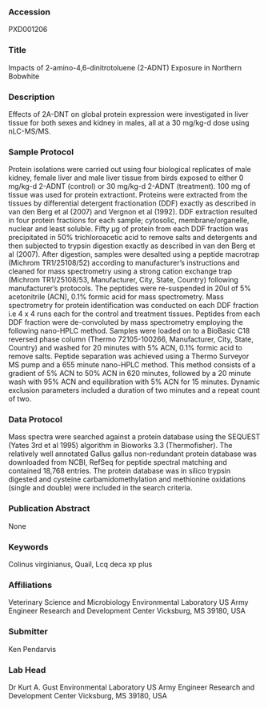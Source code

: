 ### Accession
PXD001206

### Title
Impacts of 2-amino-4,6-dinitrotoluene (2-ADNT) Exposure in Northern Bobwhite

### Description
Effects of 2A-DNT on global protein expression were investigated in liver tissue for both sexes and kidney in males, all at a 30 mg/kg-d dose using nLC-MS/MS.

### Sample Protocol
Protein isolations were carried out using four biological replicates of male kidney, female liver and male liver tissue from birds exposed to either 0 mg/kg-d 2-ADNT (control) or 30 mg/kg-d 2-ADNT (treatment).  100 mg of tissue was used for protein extractiont.  Proteins were extracted from the tissues by differential detergent fractionation (DDF) exactly as described in van den Berg et al (2007) and Vergnon et al (1992).  DDF extraction resulted in four protein fractions for each sample; cytosolic, membrane/organelle, nuclear and least soluble.  Fifty μg of protein from each DDF fraction was precipitated in 50% trichloroacetic acid to remove salts and detergents and then subjected to trypsin digestion exactly as described in van den Berg et al (2007).  After digestion, samples were desalted using a peptide macrotrap (Michrom TR1/25108/52) according to manufacturer’s instructions and cleaned for mass spectrometry using a strong cation exchange trap (Michrom TR1/25108/53, Manufacturer, City, State, Country) following manufacturer’s protocols. The peptides were re-suspended in 20ul of 5% acetonitrile (ACN), 0.1% formic acid for mass spectrometry.  Mass spectrometry for protein identification was conducted on each DDF fraction i.e 4 x 4 runs each for the control and treatment tissues. Peptides from each DDF fraction were de-convoluted by mass spectrometry employing the following nano-HPLC method. Samples were loaded on to a BioBasic C18 reversed phase column (Thermo 72105-100266, Manufacturer, City, State, Country) and washed for 20 minutes with 5% ACN, 0.1% formic acid to remove salts.  Peptide separation was achieved using a Thermo Surveyor MS pump and a 655 minute nano-HPLC method. This method consists of a gradient of 5% ACN to 50% ACN in 620 minutes, followed by a 20 minute wash with 95% ACN and equilibration with 5% ACN for 15 minutes. Dynamic exclusion parameters included a duration of two minutes and a repeat count of two.

### Data Protocol
Mass spectra were searched against a protein database using the SEQUEST (Yates 3rd et al 1995) algorithm in Bioworks 3.3 (Thermofisher).  The relatively well annotated Gallus gallus non-redundant protein database was downloaded from NCBI, RefSeq for peptide spectral matching and contained 18,768 entries. The protein database was in silico trypsin digested and cysteine carbamidomethylation and methionine oxidations (single and double) were included in the search criteria.

### Publication Abstract
None

### Keywords
Colinus virginianus, Quail, Lcq deca xp plus

### Affiliations
Veterinary Science and Microbiology
Environmental Laboratory US Army Engineer Research and Development Center Vicksburg, MS 39180, USA

### Submitter
Ken Pendarvis

### Lab Head
Dr Kurt A. Gust
Environmental Laboratory US Army Engineer Research and Development Center Vicksburg, MS 39180, USA


